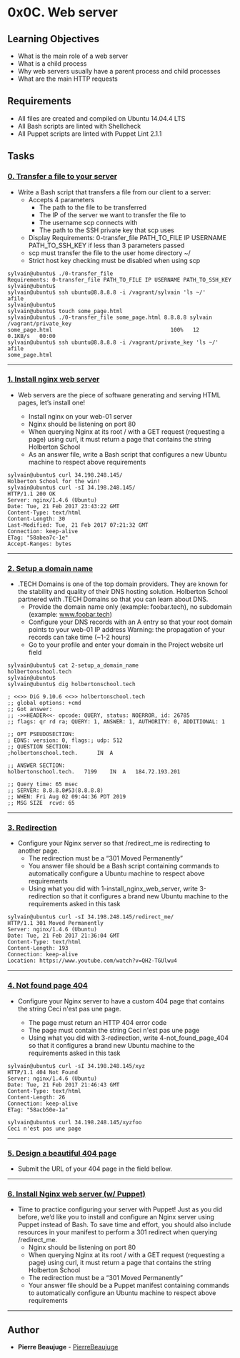 # 0x0C. Web server

## Learning Objectives

- What is the main role of a web server
- What is a child process
- Why web servers usually have a parent process and child processes
- What are the main HTTP requests

## Requirements

- All files are created and compiled on Ubuntu 14.04.4 LTS
- All Bash scripts are linted with Shellcheck
- All Puppet scripts are linted with Puppet Lint 2.1.1

## Tasks

### [0. Transfer a file to your server](./0-transfer_file)

- Write a Bash script that transfers a file from our client to a server:
  - Accepts 4 parameters
    - The path to the file to be transferred
    - The IP of the server we want to transfer the file to
    - The username scp connects with
    - The path to the SSH private key that scp uses
  - Display Requirements: 0-transfer_file PATH_TO_FILE IP USERNAME PATH_TO_SSH_KEY if less than 3 parameters passed
  - scp must transfer the file to the user home directory ~/
  - Strict host key checking must be disabled when using scp

```
sylvain@ubuntu$ ./0-transfer_file
Requirements: 0-transfer_file PATH_TO_FILE IP USERNAME PATH_TO_SSH_KEY
sylvain@ubuntu$
sylvain@ubuntu$ ssh ubuntu@8.8.8.8 -i /vagrant/sylvain 'ls ~/'
afile
sylvain@ubuntu$
sylvain@ubuntu$ touch some_page.html
sylvain@ubuntu$ ./0-transfer_file some_page.html 8.8.8.8 sylvain /vagrant/private_key
some_page.html                                     100%   12     0.1KB/s   00:00
sylvain@ubuntu$ ssh ubuntu@8.8.8.8 -i /vagrant/private_key 'ls ~/'
afile
some_page.html
```

---

### [1. Install nginx web server](./1-install_nginx_web_server)

- Web servers are the piece of software generating and serving HTML pages, let’s install one!

  - Install nginx on your web-01 server
  - Nginx should be listening on port 80
  - When querying Nginx at its root / with a GET request (requesting a page) using curl, it must return a page that contains the string Holberton School
  - As an answer file, write a Bash script that configures a new Ubuntu machine to respect above requirements

```
sylvain@ubuntu$ curl 34.198.248.145/
Holberton School for the win!
sylvain@ubuntu$ curl -sI 34.198.248.145/
HTTP/1.1 200 OK
Server: nginx/1.4.6 (Ubuntu)
Date: Tue, 21 Feb 2017 23:43:22 GMT
Content-Type: text/html
Content-Length: 30
Last-Modified: Tue, 21 Feb 2017 07:21:32 GMT
Connection: keep-alive
ETag: "58abea7c-1e"
Accept-Ranges: bytes
```

---

### [2. Setup a domain name](./2-setup_a_domain_name)

- .TECH Domains is one of the top domain providers. They are known for the stability and quality of their DNS hosting solution. Holberton School partnered with .TECH Domains so that you can learn about DNS.
  - Provide the domain name only (example: foobar.tech), no subdomain (example: www.foobar.tech)
  - Configure your DNS records with an A entry so that your root domain points to your web-01 IP address Warning: the propagation of your records can take time (~1-2 hours)
  - Go to your profile and enter your domain in the Project website url field

```
sylvain@ubuntu$ cat 2-setup_a_domain_name
holbertonschool.tech
sylvain@ubuntu$
sylvain@ubuntu$ dig holbertonschool.tech

; <<>> DiG 9.10.6 <<>> holbertonschool.tech
;; global options: +cmd
;; Got answer:
;; ->>HEADER<<- opcode: QUERY, status: NOERROR, id: 26785
;; flags: qr rd ra; QUERY: 1, ANSWER: 1, AUTHORITY: 0, ADDITIONAL: 1

;; OPT PSEUDOSECTION:
; EDNS: version: 0, flags:; udp: 512
;; QUESTION SECTION:
;holbertonschool.tech.      IN  A

;; ANSWER SECTION:
holbertonschool.tech.   7199    IN  A   184.72.193.201

;; Query time: 65 msec
;; SERVER: 8.8.8.8#53(8.8.8.8)
;; WHEN: Fri Aug 02 09:44:36 PDT 2019
;; MSG SIZE  rcvd: 65
```

---

### [3. Redirection](./3-redirection)

- Configure your Nginx server so that /redirect_me is redirecting to another page.
  - The redirection must be a “301 Moved Permanently”
  - You answer file should be a Bash script containing commands to automatically configure a Ubuntu machine to respect above requirements
  - Using what you did with 1-install_nginx_web_server, write 3-redirection so that it configures a brand new Ubuntu machine to the requirements asked in this task

```
sylvain@ubuntu$ curl -sI 34.198.248.145/redirect_me/
HTTP/1.1 301 Moved Permanently
Server: nginx/1.4.6 (Ubuntu)
Date: Tue, 21 Feb 2017 21:36:04 GMT
Content-Type: text/html
Content-Length: 193
Connection: keep-alive
Location: https://www.youtube.com/watch?v=QH2-TGUlwu4
```

---

### [4. Not found page 404](./4-not_found_page_404)

- Configure your Nginx server to have a custom 404 page that contains the string Ceci n'est pas une page.

  - The page must return an HTTP 404 error code
  - The page must contain the string Ceci n'est pas une page
  - Using what you did with 3-redirection, write 4-not_found_page_404 so that it configures a brand new Ubuntu machine to the requirements asked in this task

```
sylvain@ubuntu$ curl -sI 34.198.248.145/xyz
HTTP/1.1 404 Not Found
Server: nginx/1.4.6 (Ubuntu)
Date: Tue, 21 Feb 2017 21:46:43 GMT
Content-Type: text/html
Content-Length: 26
Connection: keep-alive
ETag: "58acb50e-1a"

sylvain@ubuntu$ curl 34.198.248.145/xyzfoo
Ceci n'est pas une page
```

---

### [5. Design a beautiful 404 page](./5-design_a_beautiful_404_page)

- Submit the URL of your 404 page in the field bellow.

---

### [6. Install Nginx web server (w/ Puppet)](./7-puppet_install_nginx_web_server.pp)

- Time to practice configuring your server with Puppet! Just as you did before, we’d like you to install and configure an Nginx server using Puppet instead of Bash. To save time and effort, you should also include resources in your manifest to perform a 301 redirect when querying /redirect_me.
  - Nginx should be listening on port 80
  - When querying Nginx at its root / with a GET request (requesting a page) using curl, it must return a page that contains the string Holberton School
  - The redirection must be a “301 Moved Permanently”
  - Your answer file should be a Puppet manifest containing commands to automatically configure an Ubuntu machine to respect above requirements

---

## Author

- **Pierre Beaujuge** - [PierreBeaujuge](https://github.com/PierreBeaujuge)